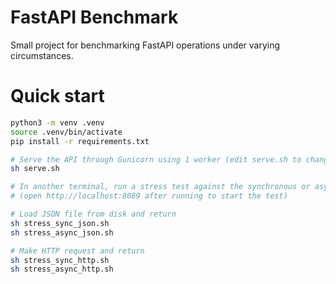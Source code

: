# FastAPI Benchmark

Small project for benchmarking FastAPI operations under varying circumstances.

# Quick start
```bash
python3 -m venv .venv
source .venv/bin/activate
pip install -r requirements.txt

# Serve the API through Gunicorn using 1 worker (edit serve.sh to change number of workers)
sh serve.sh

# In another terminal, run a stress test against the synchronous or asynchronous endpoint.
# (open http://localhost:8089 after running to start the test)

# Load JSON file from disk and return
sh stress_sync_json.sh
sh stress_async_json.sh

# Make HTTP request and return
sh stress_sync_http.sh
sh stress_async_http.sh

```